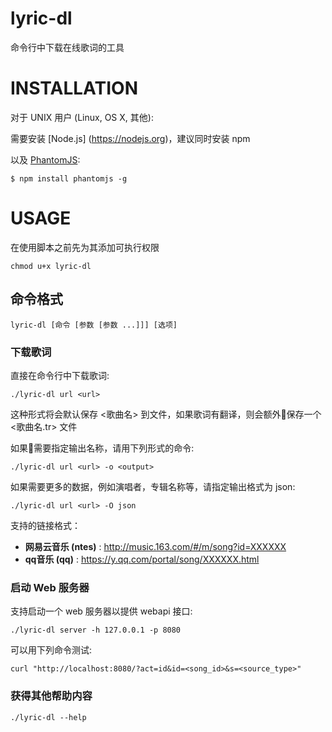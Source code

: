 # lyric-dl

命令行中下载在线歌词的工具

# INSTALLATION

对于 UNIX 用户 (Linux, OS X, 其他):

需要安装 [Node.js] (https://nodejs.org)，建议同时安装 npm

以及 [PhantomJS](http://phantomjs.org):

	$ npm install phantomjs -g
	
# USAGE

在使用脚本之前先为其添加可执行权限

	chmod u+x lyric-dl

## 命令格式
	lyric-dl [命令 [参数 [参数 ...]]] [选项]

### 下载歌词

直接在命令行中下载歌词:

	./lyric-dl url <url>
	
这种形式将会默认保存 <歌曲名> 到文件，如果歌词有翻译，则会额外保存一个 <歌曲名.tr> 文件

如果需要指定输出名称，请用下列形式的命令:

	./lyric-dl url <url> -o <output>
	
如果需要更多的数据，例如演唱者，专辑名称等，请指定输出格式为 json:

	./lyric-dl url <url> -O json

支持的链接格式：

* **网易云音乐 (ntes)** : http://music.163.com/#/m/song?id=XXXXXX
* **qq音乐 (qq)** : https://y.qq.com/portal/song/XXXXXX.html

### 启动 Web 服务器

支持启动一个 web 服务器以提供 webapi 接口:

	./lyric-dl server -h 127.0.0.1 -p 8080
	
可以用下列命令测试:
	
	curl "http://localhost:8080/?act=id&id=<song_id>&s=<source_type>"
	
### 获得其他帮助内容
	./lyric-dl --help